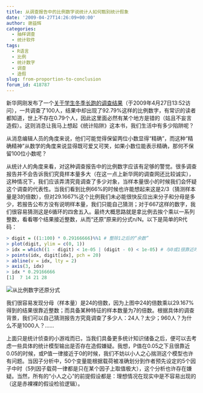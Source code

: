 ```yaml
---
title: 从调查报告中的比例数字说统计人如何甄别统计假象
date: '2009-04-27T14:26:09+00:00'
author: 谢益辉
categories:
  - 抽样调查
  - 统计软件
tags:
  - R语言
  - 比例
  - 统计数字
  - 调查
  - 造假
slug: from-proportion-to-conclusion
forum_id: 418787
---
```


新华网刚发布了一个[关于学生冬季长跑的调查结果](http://news.xinhuanet.com/society/2009-04/22/content_11230487.htm "http://news.xinhuanet.com/society/2009-04/22/content_11230487.htm")（于2009年4月27日13:52访问），一共调查了100人，结果中却出现了92.79%这样的比例数字，有常识的读者都知道，世上不存在0.79个人，因此这里面必然有某个地方是错的（姑且不妄言造假）。这则消息让我马上想起《统计陷阱》这本书，我们生活中有多少陷阱呢？
<!--more-->

从消息编辑人员的角度来说，他们可能觉得保留两位小数显得“精确”，而这种“精确精神”从数学的角度来说显得既可爱又可笑，如果小数位能表示精确，那何不保留100位小数呢？

从统计人的角度来看，对这种调查报告中的比例数字应该有足够的警觉。很多调查报告并不会告诉我们究竟样本量多大（在这一点上新华网的调查网还比较诚实），这种情况下，我们应该弄清究竟调查了多少对象，当样本量很小的时候我们会怀疑这个调查的代表性。当我们看到比例66%的时候也许能想起来这是2/3（猜测样本量是3的倍数），但对29.1667%这个比例我们未必能很快反应出来分子和分母是多少，若报告公布方没有说明样本量，我们只能自己猜测；对于667这样的数字，我们很容易猜测这是6循环的四舍五入。最终大概思路就是拿比例去挨个乘以一系列整数，看看哪个结果接近整数，从而“还原”原来的分式n/N。以下是简单的R代码：

```r
> digit = ((1:100) * 0.29166666)%%1 # 整除1之后的“余数”
> plot(digit, ylim = c(0, 1))
> idx = which((1 - digit) < 1e-05 | (digit - 0) < 1e-05) # 与0或1很靠近时
> points(idx, digit[idx], pch = 20)
> abline(v = idx, lty = 2)
> axis(3, idx)
> idx * 0.29166666
[1]  7 14 21 28
```

![从比例数字还原分式](https://uploads.cosx.org/2009/04/digit-detection.png "从比例数字还原分式")

我们很容易发现分母（样本量）是24的倍数，因为上图中24的倍数乘以29.167%得到的结果很靠近整数；而具备某种特征的样本数量为7的倍数。根据具体的调查背景，我们可以自己猜测报告方究竟调查了多少人：24人？太少；960人？为什么不是1000人？……

上面只是统计侦查的小游戏而已，当我们具备更多统计知识储备之后，便可以去考虑一些具体的统计模型输出是否存在造假嫌疑。我想，P值在0.05之下且很靠近0.05的时候，或P值一律接近于0的时候，我们不妨以小人之心揣测这个模型也许有问题。当因子分析中，50个变量能根据载荷被准确划分到作者预先设定的5个因子中时（5列因子载荷一律都是只在某个因子上取值极大），这个分析也许存在嫌疑。当然，所有的“小人之心”的前提假设都是：理想情况在现实中是不容易出现的（这是赤裸裸的假设检验逻辑）。
